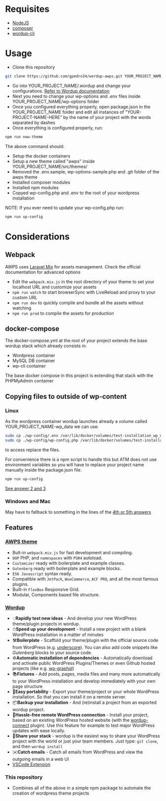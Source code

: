 # Requisites

- [NodeJS](https://nodejs.org/)
- [composer](https://getcomposer.org/)
- [wordup-cli](https://github.com/wordup-dev/wordup-cli)

# Usage

- Clone this repository

```bash
git clone https://github.com/gpedro34/wordup-awps.git YOUR_PROJECT_NAME
```

- Go into YOUR_PROJECT_NAME/.wordup and change your configurations. [Refer to Wordup documentation](https://docs.wordup.dev/config)
- Next you need to change your wp-options and .env files inside YOUR_PROJECT_NAME/wp-options folder
- Once you configured everything properly, open package.json in the YOUR_PROJECT_NAME folder and edit all instances of "YOUR-PROJECT-NAME-HERE" by the name of your project with the words separated by dashes
- Once everything is configured properly, run:

```bash
npm run new-theme
```

The above command should:

- Setup the docker containers
- Setup a new theme called "awps" inside YOUR_PROJECT_NAME/src/themes/
- Removed the .env.sample, wp-options-sample.php and .git folder of the awps theme
- Installed composer modules
- Installed npm modules
- Copyed wp-config.php and .env to the root of your wordpress installation

NOTE: If you ever need to update your wp-config.php run:

```bash
npm run up-config
```

# Considerations

## Webpack

AWPS uses [Laravel Mix](https://laravel.com/docs/5.6/mix) for assets management. Check the official documentation for advanced options

- Edit the `webpack.mix.js` in the root directory of your theme to set your localhost URL and customize your assets
- `npm run watch` to start browserSync with LiveReload and proxy to your custom URL
- `npm run dev` to quickly compile and bundle all the assets without watching
- `npm run prod` to compile the assets for production

## docker-compose

The docker-compose.yml at the root of your project extends the base wordup stack which already consists in:

- Wordpress container
- MySQL DB container
- wp-cli container

The base docker compose in this project is extending that stack with the PHPMyAdmin container

## Copying files to outside of wp-content

### Linux

As the wordpress container wordup launches already a volume called YOUR_PROJECT_NAME-wp_data we can use:

```bash
sudo cp ./wp-config/.env /var/lib/docker/volumes/test-installation_wp_data/_data/.env
sudo cp ./wp-config/wp-config.php /var/lib/docker/volumes/test-installation_wp_data/_data/wp-config.php
```

to access replace the files.

For convenience there is a npm script to handle this but ATM does not use environment variables so you will have to replace your project name manually inside the package.json file.

```bash
npm run up-config
```

[See answer 2 and 3](https://stackoverflow.com/questions/22907231/copying-files-from-host-to-docker-container)

### Windows and Mac

May have to fallback to something in the lines of the [4th or 5th answers](https://stackoverflow.com/questions/22907231/copying-files-from-host-to-docker-container)

## Features

### [AWPS theme](https://github.com/Alecaddd/awps)

- Bult-in `webpack.mix.js` for fast development and compiling.
- `OOP` PHP, and `namespaces` with `PSR4` autoload.
- `Customizer` ready with boilerplate and example classes.
- `Gutenberg` ready with boilerplate and example blocks.
- `ES6 Javascript` syntax ready.
- Compatible with `JetPack`, `WooCommerce`, `ACF PRO`, and all the most famous plugins.
- Built-in `FlexBox` Responsive Grid.
- Modular, Components based file structure.

### [Wordup](https://github.com/wordup-dev/wordup-cli)

- 💡**Rapidly test new ideas** - And develop your new WordPress theme/plugin projects in wordup.
- ⏱**Speed up your development** - Install a new project with a blank WordPress installation in a matter of minutes
- 🛠️**Boilerplate** - Scaffold your theme/plugin with the official source code from WordPress (e.g. [underscore](https://github.com/automattic/_s)). You can also add code snippets like _Gutenberg_ blocks to your source code.
- ⚙️**Automatic installation of dependencies** - Automatically download and activate public WordPress Plugins/Themes or even Github hosted projects (like e.g. [wp-graphql](https://github.com/wp-graphql/wp-graphql))
- 📚**Fixtures** - Add posts, pages, media files and many more automatically to your WordPress installation and develop immediately with your own page structure
- 🚀**Easy portability** - Export your theme/project or your whole WordPress installation. So that you can install it on a remote server.
- 📦**Backup your installation** - And (re)install a project from an exported wordup project.
- 🤩**Hassle-free remote WordPress connection** - Install your project, based on an existing WordPress hosted website (with the [wordup-connect](https://github.com/wordup-dev/wordup-connect) plugin). Use this feature for example to test major WordPress updates with ease locally.
- 👾**Share your stack** - wordup is the easiest way to share your WordPress project with the world or just your team members. Just type: `git clone`, and then `wordup install`
- ✉️**Catch emails** - Catch all emails from WordPress and view the outgoing emails in a web UI
- [VSCode Extension](https://github.com/wordup-dev/wordup-code)

### This repository

- Combines all of the above in a simple npm package to automate the creation of wordpress theme projects
